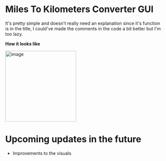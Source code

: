 # Miles To Kilometers Converter GUI
It's pretty simple and doesn't really need an explanation since it's function is in the title, I could've made the comments in the code a bit better but I'm too lazy. 

**How it looks like**

<img width="224" alt="image" src="https://github.com/Vumacc/Miles-To-Kilometers-Converter-GUI/assets/149380921/9bde5e68-f6a0-4295-bffd-df68e12285b8">

# Upcoming updates in the future
- Improvements to the visuals
